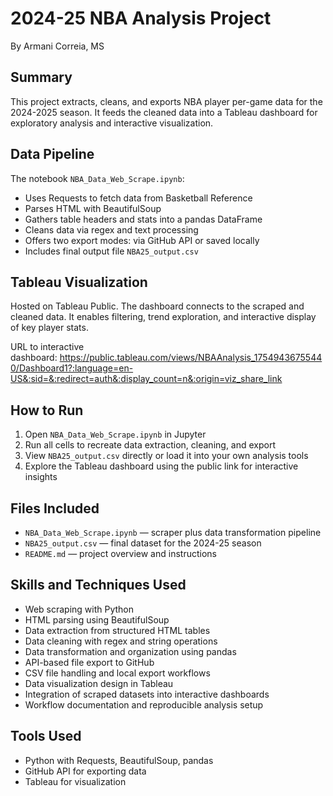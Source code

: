 # 2024-25 NBA Analysis Project  
By Armani Correia, MS  

## Summary  
This project extracts, cleans, and exports NBA player per-game data for the 2024-2025 season. It feeds the cleaned data into a Tableau dashboard for exploratory analysis and interactive visualization.

## Data Pipeline  
The notebook `NBA_Data_Web_Scrape.ipynb`:
- Uses Requests to fetch data from Basketball Reference  
- Parses HTML with BeautifulSoup  
- Gathers table headers and stats into a pandas DataFrame  
- Cleans data via regex and text processing  
- Offers two export modes: via GitHub API or saved locally  
- Includes final output file `NBA25_output.csv`  

## Tableau Visualization  
Hosted on Tableau Public. The dashboard connects to the scraped and cleaned data. It enables filtering, trend exploration, and interactive display of key player stats.

URL to interactive dashboard: https://public.tableau.com/views/NBAAnalysis_17549436755440/Dashboard1?:language=en-US&:sid=&:redirect=auth&:display_count=n&:origin=viz_share_link

## How to Run  
1. Open `NBA_Data_Web_Scrape.ipynb` in Jupyter  
2. Run all cells to recreate data extraction, cleaning, and export  
3. View `NBA25_output.csv` directly or load it into your own analysis tools  
4. Explore the Tableau dashboard using the public link for interactive insights  

## Files Included  
- `NBA_Data_Web_Scrape.ipynb` — scraper plus data transformation pipeline  
- `NBA25_output.csv` — final dataset for the 2024-25 season  
- `README.md` — project overview and instructions  

## Skills and Techniques Used  
- Web scraping with Python  
- HTML parsing using BeautifulSoup  
- Data extraction from structured HTML tables  
- Data cleaning with regex and string operations  
- Data transformation and organization using pandas  
- API-based file export to GitHub  
- CSV file handling and local export workflows  
- Data visualization design in Tableau  
- Integration of scraped datasets into interactive dashboards  
- Workflow documentation and reproducible analysis setup  

## Tools Used  
- Python with Requests, BeautifulSoup, pandas  
- GitHub API for exporting data
- Tableau for visualization
